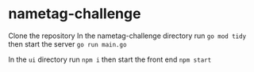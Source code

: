 # nametag-challenge
 
 Clone the repository
 In the nametag-challenge directory run
 `go mod tidy`
 then start the server
 `go run main.go`
 
 In the `ui` directory run
 `npm i`
 then start the front end
 `npm start`